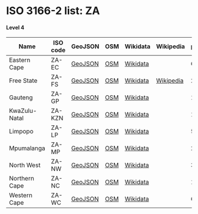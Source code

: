 # ISO 3166-2 list: ZA


#### Level 4
Name | ISO code | GeoJSON | OSM | Wikidata | Wikipedia | population 
--- | --- | --- | --- | --- | --- | --- 
Eastern Cape | ZA-EC | [GeoJSON](../../export/geojson/q7/iso2/ZA/ZA-EC.geojson) | [OSM](https://www.openstreetmap.org/relation/88574) | [Wikidata](https://www.wikidata.org/wiki/Q130840) |  | 6436761
Free State | ZA-FS | [GeoJSON](../../export/geojson/q7/iso2/ZA/ZA-FS.geojson) | [OSM](https://www.openstreetmap.org/relation/92417) | [Wikidata](https://www.wikidata.org/wiki/Q160284) | [Wikipedia](http://en.wikipedia.org/wiki/en%3AFree%20State%20%28province%29) | 2753200
Gauteng | ZA-GP | [GeoJSON](../../export/geojson/q7/iso2/ZA/ZA-GP.geojson) | [OSM](https://www.openstreetmap.org/relation/349344) | [Wikidata](https://www.wikidata.org/wiki/Q133083) |  | 12272263
KwaZulu-Natal | ZA-KZN | [GeoJSON](../../export/geojson/q7/iso2/ZA/ZA-KZN.geojson) | [OSM](https://www.openstreetmap.org/relation/349390) | [Wikidata](https://www.wikidata.org/wiki/Q81725) |  | 10267300
Limpopo | ZA-LP | [GeoJSON](../../export/geojson/q7/iso2/ZA/ZA-LP.geojson) | [OSM](https://www.openstreetmap.org/relation/349547) | [Wikidata](https://www.wikidata.org/wiki/Q134907) |  | 5404868
Mpumalanga | ZA-MP | [GeoJSON](../../export/geojson/q7/iso2/ZA/ZA-MP.geojson) | [OSM](https://www.openstreetmap.org/relation/349556) | [Wikidata](https://www.wikidata.org/wiki/Q132410) |  | 2065883
North West | ZA-NW | [GeoJSON](../../export/geojson/q7/iso2/ZA/ZA-NW.geojson) | [OSM](https://www.openstreetmap.org/relation/349519) | [Wikidata](https://www.wikidata.org/wiki/Q165956) |  | 3509953
Northern Cape | ZA-NC | [GeoJSON](../../export/geojson/q7/iso2/ZA/ZA-NC.geojson) | [OSM](https://www.openstreetmap.org/relation/86720) | [Wikidata](https://www.wikidata.org/wiki/Q132418) |  | 1145861
Western Cape | ZA-WC | [GeoJSON](../../export/geojson/q7/iso2/ZA/ZA-WC.geojson) | [OSM](https://www.openstreetmap.org/relation/80501) | [Wikidata](https://www.wikidata.org/wiki/Q127167) |  | 6844272
